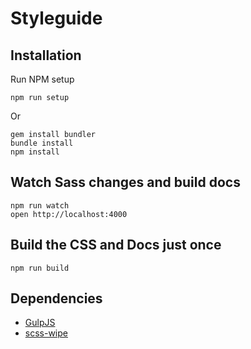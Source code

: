 # Styleguide

## Installation

Run NPM setup

  ```
  npm run setup
  ```

Or

  ``` 
  gem install bundler
  bundle install
  npm install
  ```

## Watch Sass changes and build docs

  ```
  npm run watch
  open http://localhost:4000
  ```
  
## Build the CSS and Docs just once

  ```
  npm run build
  ```

## Dependencies

- [GulpJS](http://gulpjs.com)
- [scss-wipe](https://github.com/marsbergen/scss-wipe)
